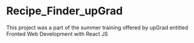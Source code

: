# Recipe_Finder_upGrad
This project was a part of the summer training offered by upGrad entitled Fronted Web Development with React JS
